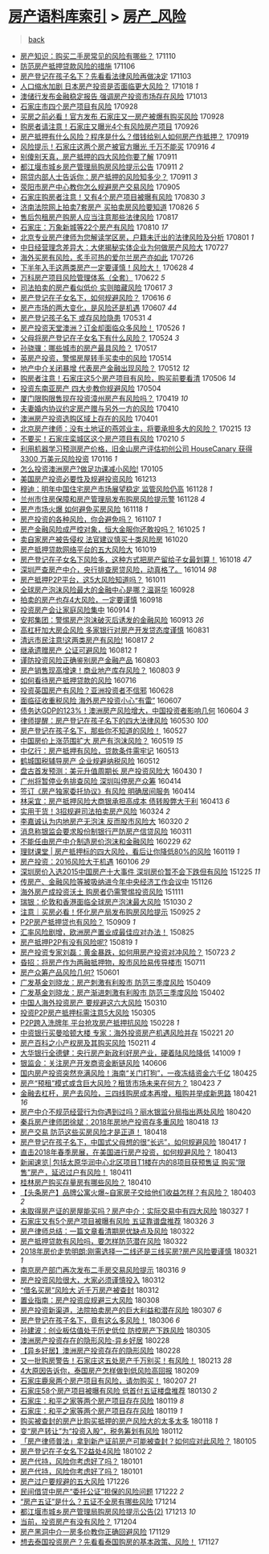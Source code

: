 [房产语料库索引](../../README.md)  > [房产_风险](房产_风险.md)
====
> [back](../README.md)

- [房产知识：购买二手房常见的风险有哪些？](http://jkwz.applinzi.com/ittc/7034269916813853713.html#%E6%88%BF%E4%BA%A7%E7%9F%A5%E8%AF%86%EF%BC%9A%E8%B4%AD%E4%B9%B0%E4%BA%8C%E6%89%8B%E6%88%BF%E5%B8%B8%E8%A7%81%E7%9A%84%E9%A3%8E%E9%99%A9%E6%9C%89%E5%93%AA%E4%BA%9B%EF%BC%9F) 171110  
- [防范房产抵押贷款风险的措施](http://jkwz.applinzi.com/ittc/7032907673933186064.html#%E9%98%B2%E8%8C%83%E6%88%BF%E4%BA%A7%E6%8A%B5%E6%8A%BC%E8%B4%B7%E6%AC%BE%E9%A3%8E%E9%99%A9%E7%9A%84%E6%8E%AA%E6%96%BD) 171106  
- [房产登记在孩子名下？先看看法律风险再做决定](http://jkwz.applinzi.com/ittc/7031767960857871376.html#%E6%88%BF%E4%BA%A7%E7%99%BB%E8%AE%B0%E5%9C%A8%E5%AD%A9%E5%AD%90%E5%90%8D%E4%B8%8B%EF%BC%9F%E5%85%88%E7%9C%8B%E7%9C%8B%E6%B3%95%E5%BE%8B%E9%A3%8E%E9%99%A9%E5%86%8D%E5%81%9A%E5%86%B3%E5%AE%9A) 171103  
- [人口缩水加剧 日本房产投资是否面临更大风险？](http://jkwz.applinzi.com/ittc/7025793857093108753.html#%E4%BA%BA%E5%8F%A3%E7%BC%A9%E6%B0%B4%E5%8A%A0%E5%89%A7+%E6%97%A5%E6%9C%AC%E6%88%BF%E4%BA%A7%E6%8A%95%E8%B5%84%E6%98%AF%E5%90%A6%E9%9D%A2%E4%B8%B4%E6%9B%B4%E5%A4%A7%E9%A3%8E%E9%99%A9%EF%BC%9F) 171018 *1* 
- [澳储行发布金融稳定报告 强调房产投资市场存在风险](http://jkwz.applinzi.com/ittc/7023957190094881808.html#%E6%BE%B3%E5%82%A8%E8%A1%8C%E5%8F%91%E5%B8%83%E9%87%91%E8%9E%8D%E7%A8%B3%E5%AE%9A%E6%8A%A5%E5%91%8A+%E5%BC%BA%E8%B0%83%E6%88%BF%E4%BA%A7%E6%8A%95%E8%B5%84%E5%B8%82%E5%9C%BA%E5%AD%98%E5%9C%A8%E9%A3%8E%E9%99%A9) 171013  
- [石家庄市四个房产项目有风险](http://jkwz.applinzi.com/ittc/7018479632167470096.html#%E7%9F%B3%E5%AE%B6%E5%BA%84%E5%B8%82%E5%9B%9B%E4%B8%AA%E6%88%BF%E4%BA%A7%E9%A1%B9%E7%9B%AE%E6%9C%89%E9%A3%8E%E9%99%A9) 170928  
- [买房之前必看！官方发布 石家庄又一房产被爆有购买风险](http://jkwz.applinzi.com/ittc/7018362919048446992.html#%E4%B9%B0%E6%88%BF%E4%B9%8B%E5%89%8D%E5%BF%85%E7%9C%8B%EF%BC%81%E5%AE%98%E6%96%B9%E5%8F%91%E5%B8%83+%E7%9F%B3%E5%AE%B6%E5%BA%84%E5%8F%88%E4%B8%80%E6%88%BF%E4%BA%A7%E8%A2%AB%E7%88%86%E6%9C%89%E8%B4%AD%E4%B9%B0%E9%A3%8E%E9%99%A9) 170928  
- [购房者请注意！石家庄又曝光4个有风险房产项目](http://jkwz.applinzi.com/ittc/7017566263184983057.html#%E8%B4%AD%E6%88%BF%E8%80%85%E8%AF%B7%E6%B3%A8%E6%84%8F%EF%BC%81%E7%9F%B3%E5%AE%B6%E5%BA%84%E5%8F%88%E6%9B%9D%E5%85%894%E4%B8%AA%E6%9C%89%E9%A3%8E%E9%99%A9%E6%88%BF%E4%BA%A7%E9%A1%B9%E7%9B%AE) 170926  
- [房产抵押有什么风险？程序是什么？借钱给别人如何房产作抵押？](http://jkwz.applinzi.com/ittc/7015148769467958288.html#%E6%88%BF%E4%BA%A7%E6%8A%B5%E6%8A%BC%E6%9C%89%E4%BB%80%E4%B9%88%E9%A3%8E%E9%99%A9%EF%BC%9F%E7%A8%8B%E5%BA%8F%E6%98%AF%E4%BB%80%E4%B9%88%EF%BC%9F%E5%80%9F%E9%92%B1%E7%BB%99%E5%88%AB%E4%BA%BA%E5%A6%82%E4%BD%95%E6%88%BF%E4%BA%A7%E4%BD%9C%E6%8A%B5%E6%8A%BC%EF%BC%9F) 170919  
- [风险提示！石家庄这两个房产被官方曝光 千万不能买](http://jkwz.applinzi.com/ittc/7013839777722532880.html#%E9%A3%8E%E9%99%A9%E6%8F%90%E7%A4%BA%EF%BC%81%E7%9F%B3%E5%AE%B6%E5%BA%84%E8%BF%99%E4%B8%A4%E4%B8%AA%E6%88%BF%E4%BA%A7%E8%A2%AB%E5%AE%98%E6%96%B9%E6%9B%9D%E5%85%89+%E5%8D%83%E4%B8%87%E4%B8%8D%E8%83%BD%E4%B9%B0) 170916 *4* 
- [别傻别天真，房产抵押的四大风险你要了解](http://jkwz.applinzi.com/ittc/7012093732571317265.html#%E5%88%AB%E5%82%BB%E5%88%AB%E5%A4%A9%E7%9C%9F%EF%BC%8C%E6%88%BF%E4%BA%A7%E6%8A%B5%E6%8A%BC%E7%9A%84%E5%9B%9B%E5%A4%A7%E9%A3%8E%E9%99%A9%E4%BD%A0%E8%A6%81%E4%BA%86%E8%A7%A3) 170911  
- [都江堰市城乡房产管理局购房风险提示公告](http://jkwz.applinzi.com/ittc/7012084632747770897.html#%E9%83%BD%E6%B1%9F%E5%A0%B0%E5%B8%82%E5%9F%8E%E4%B9%A1%E6%88%BF%E4%BA%A7%E7%AE%A1%E7%90%86%E5%B1%80%E8%B4%AD%E6%88%BF%E9%A3%8E%E9%99%A9%E6%8F%90%E7%A4%BA%E5%85%AC%E5%91%8A) 170911 *2* 
- [网贷内部人士告诉你：房产抵押的风险知多少？](http://jkwz.applinzi.com/ittc/7012080877717423120.html#%E7%BD%91%E8%B4%B7%E5%86%85%E9%83%A8%E4%BA%BA%E5%A3%AB%E5%91%8A%E8%AF%89%E4%BD%A0%EF%BC%9A%E6%88%BF%E4%BA%A7%E6%8A%B5%E6%8A%BC%E7%9A%84%E9%A3%8E%E9%99%A9%E7%9F%A5%E5%A4%9A%E5%B0%91%EF%BC%9F) 170911 *3* 
- [荥阳市房产中心教你怎么规避房产交易风险](http://jkwz.applinzi.com/ittc/7009767167770493969.html#%E8%8D%A5%E9%98%B3%E5%B8%82%E6%88%BF%E4%BA%A7%E4%B8%AD%E5%BF%83%E6%95%99%E4%BD%A0%E6%80%8E%E4%B9%88%E8%A7%84%E9%81%BF%E6%88%BF%E4%BA%A7%E4%BA%A4%E6%98%93%E9%A3%8E%E9%99%A9) 170905  
- [石家庄购房者注意！又有4个房产项目被曝有风险](http://jkwz.applinzi.com/ittc/7007499168124503056.html#%E7%9F%B3%E5%AE%B6%E5%BA%84%E8%B4%AD%E6%88%BF%E8%80%85%E6%B3%A8%E6%84%8F%EF%BC%81%E5%8F%88%E6%9C%894%E4%B8%AA%E6%88%BF%E4%BA%A7%E9%A1%B9%E7%9B%AE%E8%A2%AB%E6%9B%9D%E6%9C%89%E9%A3%8E%E9%99%A9) 170830 *3* 
- [济南法院网上拍卖7套房产 买拍卖房风险要知道](http://jkwz.applinzi.com/ittc/7006107419716092945.html#%E6%B5%8E%E5%8D%97%E6%B3%95%E9%99%A2%E7%BD%91%E4%B8%8A%E6%8B%8D%E5%8D%967%E5%A5%97%E6%88%BF%E4%BA%A7+%E4%B9%B0%E6%8B%8D%E5%8D%96%E6%88%BF%E9%A3%8E%E9%99%A9%E8%A6%81%E7%9F%A5%E9%81%93) 170826 *5* 
- [售后包租房产购房人应当注意那些法律风险](http://jkwz.applinzi.com/ittc/7002774909342974992.html#%E5%94%AE%E5%90%8E%E5%8C%85%E7%A7%9F%E6%88%BF%E4%BA%A7%E8%B4%AD%E6%88%BF%E4%BA%BA%E5%BA%94%E5%BD%93%E6%B3%A8%E6%84%8F%E9%82%A3%E4%BA%9B%E6%B3%95%E5%BE%8B%E9%A3%8E%E9%99%A9) 170817  
- [石家庄：万象新城等22个房产有风险](http://jkwz.applinzi.com/ittc/7000133666133771280.html#%E7%9F%B3%E5%AE%B6%E5%BA%84%EF%BC%9A%E4%B8%87%E8%B1%A1%E6%96%B0%E5%9F%8E%E7%AD%8922%E4%B8%AA%E6%88%BF%E4%BA%A7%E6%9C%89%E9%A3%8E%E9%99%A9) 170810 *17* 
- [北京专业房产律师为您解读学区房，户籍未迁出的法律风险及分析](http://jkwz.applinzi.com/ittc/6996890523846312976.html#%E5%8C%97%E4%BA%AC%E4%B8%93%E4%B8%9A%E6%88%BF%E4%BA%A7%E5%BE%8B%E5%B8%88%E4%B8%BA%E6%82%A8%E8%A7%A3%E8%AF%BB%E5%AD%A6%E5%8C%BA%E6%88%BF%EF%BC%8C%E6%88%B7%E7%B1%8D%E6%9C%AA%E8%BF%81%E5%87%BA%E7%9A%84%E6%B3%95%E5%BE%8B%E9%A3%8E%E9%99%A9%E5%8F%8A%E5%88%86%E6%9E%90) 170801 *1* 
- [中日经营理念差异大：大佬揭秘实体企业为何做房产风险大](http://jkwz.applinzi.com/ittc/6995037774082999313.html#%E4%B8%AD%E6%97%A5%E7%BB%8F%E8%90%A5%E7%90%86%E5%BF%B5%E5%B7%AE%E5%BC%82%E5%A4%A7%EF%BC%9A%E5%A4%A7%E4%BD%AC%E6%8F%AD%E7%A7%98%E5%AE%9E%E4%BD%93%E4%BC%81%E4%B8%9A%E4%B8%BA%E4%BD%95%E5%81%9A%E6%88%BF%E4%BA%A7%E9%A3%8E%E9%99%A9%E5%A4%A7) 170727  
- [海外买房有风险，炙手可热的爱尔兰房产亦如此](http://jkwz.applinzi.com/ittc/6994646747039925264.html#%E6%B5%B7%E5%A4%96%E4%B9%B0%E6%88%BF%E6%9C%89%E9%A3%8E%E9%99%A9%EF%BC%8C%E7%82%99%E6%89%8B%E5%8F%AF%E7%83%AD%E7%9A%84%E7%88%B1%E5%B0%94%E5%85%B0%E6%88%BF%E4%BA%A7%E4%BA%A6%E5%A6%82%E6%AD%A4) 170726  
- [下半年入手这两类房产一定要谨慎！风险大！](http://jkwz.applinzi.com/ittc/6984281864423343108.html#%E4%B8%8B%E5%8D%8A%E5%B9%B4%E5%85%A5%E6%89%8B%E8%BF%99%E4%B8%A4%E7%B1%BB%E6%88%BF%E4%BA%A7%E4%B8%80%E5%AE%9A%E8%A6%81%E8%B0%A8%E6%85%8E%EF%BC%81%E9%A3%8E%E9%99%A9%E5%A4%A7%EF%BC%81) 170628 *4* 
- [万科房产项目风险管理体系（全套）](http://jkwz.applinzi.com/ittc/6981887285497693188.html#%E4%B8%87%E7%A7%91%E6%88%BF%E4%BA%A7%E9%A1%B9%E7%9B%AE%E9%A3%8E%E9%99%A9%E7%AE%A1%E7%90%86%E4%BD%93%E7%B3%BB%EF%BC%88%E5%85%A8%E5%A5%97%EF%BC%89) 170622 *5* 
- [司法拍卖的房产看似低价 实则暗藏风险](http://jkwz.applinzi.com/ittc/6980052712602207236.html#%E5%8F%B8%E6%B3%95%E6%8B%8D%E5%8D%96%E7%9A%84%E6%88%BF%E4%BA%A7%E7%9C%8B%E4%BC%BC%E4%BD%8E%E4%BB%B7+%E5%AE%9E%E5%88%99%E6%9A%97%E8%97%8F%E9%A3%8E%E9%99%A9) 170617 *3* 
- [房产登记在子女名下，如何规避风险？](http://jkwz.applinzi.com/ittc/6979373331340854277.html#%E6%88%BF%E4%BA%A7%E7%99%BB%E8%AE%B0%E5%9C%A8%E5%AD%90%E5%A5%B3%E5%90%8D%E4%B8%8B%EF%BC%8C%E5%A6%82%E4%BD%95%E8%A7%84%E9%81%BF%E9%A3%8E%E9%99%A9%EF%BC%9F) 170616 *6* 
- [房产市场的两大变化，是风险还是机遇](http://jkwz.applinzi.com/ittc/6976379434645849093.html#%E6%88%BF%E4%BA%A7%E5%B8%82%E5%9C%BA%E7%9A%84%E4%B8%A4%E5%A4%A7%E5%8F%98%E5%8C%96%EF%BC%8C%E6%98%AF%E9%A3%8E%E9%99%A9%E8%BF%98%E6%98%AF%E6%9C%BA%E9%81%87) 170607 *44* 
- [房产登记孩子名下 或存风险隐患](http://jkwz.applinzi.com/ittc/6973762830061798404.html#%E6%88%BF%E4%BA%A7%E7%99%BB%E8%AE%B0%E5%AD%A9%E5%AD%90%E5%90%8D%E4%B8%8B+%E6%88%96%E5%AD%98%E9%A3%8E%E9%99%A9%E9%9A%90%E6%82%A3) 170531 *4* 
- [房产投资天堂澳洲？订金却面临众多风险！](http://jkwz.applinzi.com/ittc/6972019585573192708.html#%E6%88%BF%E4%BA%A7%E6%8A%95%E8%B5%84%E5%A4%A9%E5%A0%82%E6%BE%B3%E6%B4%B2%EF%BC%9F%E8%AE%A2%E9%87%91%E5%8D%B4%E9%9D%A2%E4%B8%B4%E4%BC%97%E5%A4%9A%E9%A3%8E%E9%99%A9%EF%BC%81) 170526 *1* 
- [父母将房产登记在子女名下有什么风险？](http://jkwz.applinzi.com/ittc/6971126133209695237.html#%E7%88%B6%E6%AF%8D%E5%B0%86%E6%88%BF%E4%BA%A7%E7%99%BB%E8%AE%B0%E5%9C%A8%E5%AD%90%E5%A5%B3%E5%90%8D%E4%B8%8B%E6%9C%89%E4%BB%80%E4%B9%88%E9%A3%8E%E9%99%A9%EF%BC%9F) 170524 *3* 
- [孙骁骥：哪些城市的房产最具风险？](http://jkwz.applinzi.com/ittc/6968543470510670852.html#%E5%AD%99%E9%AA%81%E9%AA%A5%EF%BC%9A%E5%93%AA%E4%BA%9B%E5%9F%8E%E5%B8%82%E7%9A%84%E6%88%BF%E4%BA%A7%E6%9C%80%E5%85%B7%E9%A3%8E%E9%99%A9%EF%BC%9F) 170517  
- [英房产投资，警惕房屋转手买卖中的风险](http://jkwz.applinzi.com/ittc/6967481902226211844.html#%E8%8B%B1%E6%88%BF%E4%BA%A7%E6%8A%95%E8%B5%84%EF%BC%8C%E8%AD%A6%E6%83%95%E6%88%BF%E5%B1%8B%E8%BD%AC%E6%89%8B%E4%B9%B0%E5%8D%96%E4%B8%AD%E7%9A%84%E9%A3%8E%E9%99%A9) 170514  
- [地产中介关闭暴增 代表房产金融出现风险？](http://jkwz.applinzi.com/ittc/6966560006081086469.html#%E5%9C%B0%E4%BA%A7%E4%B8%AD%E4%BB%8B%E5%85%B3%E9%97%AD%E6%9A%B4%E5%A2%9E+%E4%BB%A3%E8%A1%A8%E6%88%BF%E4%BA%A7%E9%87%91%E8%9E%8D%E5%87%BA%E7%8E%B0%E9%A3%8E%E9%99%A9%EF%BC%9F) 170512 *12* 
- [购房者注意！石家庄这5个房产项目有风险，购买前要看清](http://jkwz.applinzi.com/ittc/6964635664824927236.html#%E8%B4%AD%E6%88%BF%E8%80%85%E6%B3%A8%E6%84%8F%EF%BC%81%E7%9F%B3%E5%AE%B6%E5%BA%84%E8%BF%995%E4%B8%AA%E6%88%BF%E4%BA%A7%E9%A1%B9%E7%9B%AE%E6%9C%89%E9%A3%8E%E9%99%A9%EF%BC%8C%E8%B4%AD%E4%B9%B0%E5%89%8D%E8%A6%81%E7%9C%8B%E6%B8%85) 170506 *14* 
- [投资东南亚房产 四大步教你规避风险](http://jkwz.applinzi.com/ittc/6963805163121804293.html#%E6%8A%95%E8%B5%84%E4%B8%9C%E5%8D%97%E4%BA%9A%E6%88%BF%E4%BA%A7+%E5%9B%9B%E5%A4%A7%E6%AD%A5%E6%95%99%E4%BD%A0%E8%A7%84%E9%81%BF%E9%A3%8E%E9%99%A9) 170504  
- [厦门限购限售现在投资漳州房产有风险吗？](http://jkwz.applinzi.com/ittc/6958169554948719620.html#%E5%8E%A6%E9%97%A8%E9%99%90%E8%B4%AD%E9%99%90%E5%94%AE%E7%8E%B0%E5%9C%A8%E6%8A%95%E8%B5%84%E6%BC%B3%E5%B7%9E%E6%88%BF%E4%BA%A7%E6%9C%89%E9%A3%8E%E9%99%A9%E5%90%97%EF%BC%9F) 170419 *10* 
- [夫妻婚内协议约定房产赠与另外一方的风险](http://jkwz.applinzi.com/ittc/6954817757156738052.html#%E5%A4%AB%E5%A6%BB%E5%A9%9A%E5%86%85%E5%8D%8F%E8%AE%AE%E7%BA%A6%E5%AE%9A%E6%88%BF%E4%BA%A7%E8%B5%A0%E4%B8%8E%E5%8F%A6%E5%A4%96%E4%B8%80%E6%96%B9%E7%9A%84%E9%A3%8E%E9%99%A9) 170410  
- [澳洲房产投资选购区域上存在的风险](http://jkwz.applinzi.com/ittc/6951589206865478661.html#%E6%BE%B3%E6%B4%B2%E6%88%BF%E4%BA%A7%E6%8A%95%E8%B5%84%E9%80%89%E8%B4%AD%E5%8C%BA%E5%9F%9F%E4%B8%8A%E5%AD%98%E5%9C%A8%E7%9A%84%E9%A3%8E%E9%99%A9) 170401  
- [北京房产律师：没有土地证的燕郊业主，将要承担多大的风险？](http://jkwz.applinzi.com/ittc/6934800465819862021.html#%E5%8C%97%E4%BA%AC%E6%88%BF%E4%BA%A7%E5%BE%8B%E5%B8%88%EF%BC%9A%E6%B2%A1%E6%9C%89%E5%9C%9F%E5%9C%B0%E8%AF%81%E7%9A%84%E7%87%95%E9%83%8A%E4%B8%9A%E4%B8%BB%EF%BC%8C%E5%B0%86%E8%A6%81%E6%89%BF%E6%8B%85%E5%A4%9A%E5%A4%A7%E7%9A%84%E9%A3%8E%E9%99%A9%EF%BC%9F) 170215 *13* 
- [不要买！石家庄栾城区这个房产项目有风险](http://jkwz.applinzi.com/ittc/6933058355051627524.html#%E4%B8%8D%E8%A6%81%E4%B9%B0%EF%BC%81%E7%9F%B3%E5%AE%B6%E5%BA%84%E6%A0%BE%E5%9F%8E%E5%8C%BA%E8%BF%99%E4%B8%AA%E6%88%BF%E4%BA%A7%E9%A1%B9%E7%9B%AE%E6%9C%89%E9%A3%8E%E9%99%A9) 170210 *5* 
- [利用机器学习预测房产价格，旧金山房产评估初创公司 HouseCanary 获得 3300 万美元风险投资](http://jkwz.applinzi.com/ittc/6923640352400737285.html#%E5%88%A9%E7%94%A8%E6%9C%BA%E5%99%A8%E5%AD%A6%E4%B9%A0%E9%A2%84%E6%B5%8B%E6%88%BF%E4%BA%A7%E4%BB%B7%E6%A0%BC%EF%BC%8C%E6%97%A7%E9%87%91%E5%B1%B1%E6%88%BF%E4%BA%A7%E8%AF%84%E4%BC%B0%E5%88%9D%E5%88%9B%E5%85%AC%E5%8F%B8+HouseCanary+%E8%8E%B7%E5%BE%97+3300+%E4%B8%87%E7%BE%8E%E5%85%83%E9%A3%8E%E9%99%A9%E6%8A%95%E8%B5%84) 170116 *1* 
- [怎么投资澳洲房产?做足功课减小风险!](http://jkwz.applinzi.com/ittc/6919588605063595012.html#%E6%80%8E%E4%B9%88%E6%8A%95%E8%B5%84%E6%BE%B3%E6%B4%B2%E6%88%BF%E4%BA%A7%3F%E5%81%9A%E8%B6%B3%E5%8A%9F%E8%AF%BE%E5%87%8F%E5%B0%8F%E9%A3%8E%E9%99%A9%21) 170105  
- [美国房产投资必要性及规避投资风险](http://jkwz.applinzi.com/ittc/6911123844416144388.html#%E7%BE%8E%E5%9B%BD%E6%88%BF%E4%BA%A7%E6%8A%95%E8%B5%84%E5%BF%85%E8%A6%81%E6%80%A7%E5%8F%8A%E8%A7%84%E9%81%BF%E6%8A%95%E8%B5%84%E9%A3%8E%E9%99%A9) 161213  
- [穆迪：明年中国住宅房产市场展望稳定 监管风险仍高](http://jkwz.applinzi.com/ittc/6905553576696218629.html#%E7%A9%86%E8%BF%AA%EF%BC%9A%E6%98%8E%E5%B9%B4%E4%B8%AD%E5%9B%BD%E4%BD%8F%E5%AE%85%E6%88%BF%E4%BA%A7%E5%B8%82%E5%9C%BA%E5%B1%95%E6%9C%9B%E7%A8%B3%E5%AE%9A+%E7%9B%91%E7%AE%A1%E9%A3%8E%E9%99%A9%E4%BB%8D%E9%AB%98) 161128 *1* 
- [兰州市住房保障和房产管理局发布购房风险提示警](http://jkwz.applinzi.com/ittc/6905465273363989509.html#%E5%85%B0%E5%B7%9E%E5%B8%82%E4%BD%8F%E6%88%BF%E4%BF%9D%E9%9A%9C%E5%92%8C%E6%88%BF%E4%BA%A7%E7%AE%A1%E7%90%86%E5%B1%80%E5%8F%91%E5%B8%83%E8%B4%AD%E6%88%BF%E9%A3%8E%E9%99%A9%E6%8F%90%E7%A4%BA%E8%AD%A6) 161128 *4* 
- [房产市场火爆 如何避免买房风险](http://jkwz.applinzi.com/ittc/6901764347923006469.html#%E6%88%BF%E4%BA%A7%E5%B8%82%E5%9C%BA%E7%81%AB%E7%88%86+%E5%A6%82%E4%BD%95%E9%81%BF%E5%85%8D%E4%B9%B0%E6%88%BF%E9%A3%8E%E9%99%A9) 161118 *1* 
- [房产投资的各种风险，你会避免吗？](http://jkwz.applinzi.com/ittc/6897660567728161796.html#%E6%88%BF%E4%BA%A7%E6%8A%95%E8%B5%84%E7%9A%84%E5%90%84%E7%A7%8D%E9%A3%8E%E9%99%A9%EF%BC%8C%E4%BD%A0%E4%BC%9A%E9%81%BF%E5%85%8D%E5%90%97%EF%BC%9F) 161107 *1* 
- [房产金融风险成严控对象，恒大金服你还敢投吗？](http://jkwz.applinzi.com/ittc/6893037581586924548.html#%E6%88%BF%E4%BA%A7%E9%87%91%E8%9E%8D%E9%A3%8E%E9%99%A9%E6%88%90%E4%B8%A5%E6%8E%A7%E5%AF%B9%E8%B1%A1%EF%BC%8C%E6%81%92%E5%A4%A7%E9%87%91%E6%9C%8D%E4%BD%A0%E8%BF%98%E6%95%A2%E6%8A%95%E5%90%97%EF%BC%9F) 161025 *1* 
- [卖自家房产被告侵权 法官建议慎买十类风险房](http://jkwz.applinzi.com/ittc/6891189804754011140.html#%E5%8D%96%E8%87%AA%E5%AE%B6%E6%88%BF%E4%BA%A7%E8%A2%AB%E5%91%8A%E4%BE%B5%E6%9D%83+%E6%B3%95%E5%AE%98%E5%BB%BA%E8%AE%AE%E6%85%8E%E4%B9%B0%E5%8D%81%E7%B1%BB%E9%A3%8E%E9%99%A9%E6%88%BF) 161020  
- [房产抵押贷款网络平台的五大风险大](http://jkwz.applinzi.com/ittc/6890745391762375684.html#%E6%88%BF%E4%BA%A7%E6%8A%B5%E6%8A%BC%E8%B4%B7%E6%AC%BE%E7%BD%91%E7%BB%9C%E5%B9%B3%E5%8F%B0%E7%9A%84%E4%BA%94%E5%A4%A7%E9%A3%8E%E9%99%A9%E5%A4%A7) 161019  
- [房产登记在子女名下风险多，这种方式把房产留给子女最划算！](http://jkwz.applinzi.com/ittc/6890349841254712324.html#%E6%88%BF%E4%BA%A7%E7%99%BB%E8%AE%B0%E5%9C%A8%E5%AD%90%E5%A5%B3%E5%90%8D%E4%B8%8B%E9%A3%8E%E9%99%A9%E5%A4%9A%EF%BC%8C%E8%BF%99%E7%A7%8D%E6%96%B9%E5%BC%8F%E6%8A%8A%E6%88%BF%E4%BA%A7%E7%95%99%E7%BB%99%E5%AD%90%E5%A5%B3%E6%9C%80%E5%88%92%E7%AE%97%EF%BC%81) 161018 *47* 
- [深圳严查房产中介，央行排查房贷风险，动真格了。](http://jkwz.applinzi.com/ittc/6888643416451187717.html#%E6%B7%B1%E5%9C%B3%E4%B8%A5%E6%9F%A5%E6%88%BF%E4%BA%A7%E4%B8%AD%E4%BB%8B%EF%BC%8C%E5%A4%AE%E8%A1%8C%E6%8E%92%E6%9F%A5%E6%88%BF%E8%B4%B7%E9%A3%8E%E9%99%A9%EF%BC%8C%E5%8A%A8%E7%9C%9F%E6%A0%BC%E4%BA%86%E3%80%82) 161014 *98* 
- [房产抵押P2P平台，这5大风险知道吗？](http://jkwz.applinzi.com/ittc/6887356740948984836.html#%E6%88%BF%E4%BA%A7%E6%8A%B5%E6%8A%BCP2P%E5%B9%B3%E5%8F%B0%EF%BC%8C%E8%BF%995%E5%A4%A7%E9%A3%8E%E9%99%A9%E7%9F%A5%E9%81%93%E5%90%97%EF%BC%9F) 161011  
- [全球房产泡沫风险最大的金融中心是哪？温哥华](http://jkwz.applinzi.com/ittc/6882860372205241348.html#%E5%85%A8%E7%90%83%E6%88%BF%E4%BA%A7%E6%B3%A1%E6%B2%AB%E9%A3%8E%E9%99%A9%E6%9C%80%E5%A4%A7%E7%9A%84%E9%87%91%E8%9E%8D%E4%B8%AD%E5%BF%83%E6%98%AF%E5%93%AA%EF%BC%9F%E6%B8%A9%E5%93%A5%E5%8D%8E) 160928  
- [拍卖的房产也存4大风险，一定要谨慎](http://jkwz.applinzi.com/ittc/6879168244769883141.html#%E6%8B%8D%E5%8D%96%E7%9A%84%E6%88%BF%E4%BA%A7%E4%B9%9F%E5%AD%984%E5%A4%A7%E9%A3%8E%E9%99%A9%EF%BC%8C%E4%B8%80%E5%AE%9A%E8%A6%81%E8%B0%A8%E6%85%8E) 160918  
- [投资房产会让家庭风险集中](http://jkwz.applinzi.com/ittc/6877589664524928004.html#%E6%8A%95%E8%B5%84%E6%88%BF%E4%BA%A7%E4%BC%9A%E8%AE%A9%E5%AE%B6%E5%BA%AD%E9%A3%8E%E9%99%A9%E9%9B%86%E4%B8%AD) 160914 *1* 
- [安邦集团：警惕房产泡沫破灭后诱发的金融风险](http://jkwz.applinzi.com/ittc/6877388818579211268.html#%E5%AE%89%E9%82%A6%E9%9B%86%E5%9B%A2%EF%BC%9A%E8%AD%A6%E6%83%95%E6%88%BF%E4%BA%A7%E6%B3%A1%E6%B2%AB%E7%A0%B4%E7%81%AD%E5%90%8E%E8%AF%B1%E5%8F%91%E7%9A%84%E9%87%91%E8%9E%8D%E9%A3%8E%E9%99%A9) 160913 *26* 
- [高杠杆加大房企风险 多家银行对房产开发贷态度谨慎](http://jkwz.applinzi.com/ittc/6872418899550798852.html#%E9%AB%98%E6%9D%A0%E6%9D%86%E5%8A%A0%E5%A4%A7%E6%88%BF%E4%BC%81%E9%A3%8E%E9%99%A9+%E5%A4%9A%E5%AE%B6%E9%93%B6%E8%A1%8C%E5%AF%B9%E6%88%BF%E4%BA%A7%E5%BC%80%E5%8F%91%E8%B4%B7%E6%80%81%E5%BA%A6%E8%B0%A8%E6%85%8E) 160831  
- [清远市民注意!这两类房产有风险!](http://jkwz.applinzi.com/ittc/6867380621978108932.html#%E6%B8%85%E8%BF%9C%E5%B8%82%E6%B0%91%E6%B3%A8%E6%84%8F%21%E8%BF%99%E4%B8%A4%E7%B1%BB%E6%88%BF%E4%BA%A7%E6%9C%89%E9%A3%8E%E9%99%A9%21) 160817 *2* 
- [继承遗赠房产 公证可避风险](http://jkwz.applinzi.com/ittc/6865427179269260292.html#%E7%BB%A7%E6%89%BF%E9%81%97%E8%B5%A0%E6%88%BF%E4%BA%A7+%E5%85%AC%E8%AF%81%E5%8F%AF%E9%81%BF%E9%A3%8E%E9%99%A9) 160812 *1* 
- [谨防投资风险正确鉴别房产金融产品](http://jkwz.applinzi.com/ittc/6862242965610824709.html#%E8%B0%A8%E9%98%B2%E6%8A%95%E8%B5%84%E9%A3%8E%E9%99%A9%E6%AD%A3%E7%A1%AE%E9%89%B4%E5%88%AB%E6%88%BF%E4%BA%A7%E9%87%91%E8%9E%8D%E4%BA%A7%E5%93%81) 160803  
- [房产销售现高增速！商业地产库存风险？](http://jkwz.applinzi.com/ittc/6862191958587606021.html#%E6%88%BF%E4%BA%A7%E9%94%80%E5%94%AE%E7%8E%B0%E9%AB%98%E5%A2%9E%E9%80%9F%EF%BC%81%E5%95%86%E4%B8%9A%E5%9C%B0%E4%BA%A7%E5%BA%93%E5%AD%98%E9%A3%8E%E9%99%A9%EF%BC%9F) 160803 *9* 
- [如何看待房产抵押贷款的风险](http://jkwz.applinzi.com/ittc/6855395153250092037.html#%E5%A6%82%E4%BD%95%E7%9C%8B%E5%BE%85%E6%88%BF%E4%BA%A7%E6%8A%B5%E6%8A%BC%E8%B4%B7%E6%AC%BE%E7%9A%84%E9%A3%8E%E9%99%A9) 160716  
- [投资英国房产有风险？亚洲投资者不信邪](http://jkwz.applinzi.com/ittc/6848744707051750404.html#%E6%8A%95%E8%B5%84%E8%8B%B1%E5%9B%BD%E6%88%BF%E4%BA%A7%E6%9C%89%E9%A3%8E%E9%99%A9%EF%BC%9F%E4%BA%9A%E6%B4%B2%E6%8A%95%E8%B5%84%E8%80%85%E4%B8%8D%E4%BF%A1%E9%82%AA) 160628  
- [面临征收重税风险 海外房产投资小心“有雷”](http://jkwz.applinzi.com/ittc/6840927141679858692.html#%E9%9D%A2%E4%B8%B4%E5%BE%81%E6%94%B6%E9%87%8D%E7%A8%8E%E9%A3%8E%E9%99%A9+%E6%B5%B7%E5%A4%96%E6%88%BF%E4%BA%A7%E6%8A%95%E8%B5%84%E5%B0%8F%E5%BF%83%E2%80%9C%E6%9C%89%E9%9B%B7%E2%80%9D) 160607  
- [债务达GDP的123%！澳洲房产风险增大，中国投资者影响几何](http://jkwz.applinzi.com/ittc/6839889209258935301.html#%E5%80%BA%E5%8A%A1%E8%BE%BEGDP%E7%9A%84123%25%EF%BC%81%E6%BE%B3%E6%B4%B2%E6%88%BF%E4%BA%A7%E9%A3%8E%E9%99%A9%E5%A2%9E%E5%A4%A7%EF%BC%8C%E4%B8%AD%E5%9B%BD%E6%8A%95%E8%B5%84%E8%80%85%E5%BD%B1%E5%93%8D%E5%87%A0%E4%BD%95) 160604 *3* 
- [律师提醒：房产登记在孩子名下的四大法律风险](http://jkwz.applinzi.com/ittc/6837796178812732421.html#%E5%BE%8B%E5%B8%88%E6%8F%90%E9%86%92%EF%BC%9A%E6%88%BF%E4%BA%A7%E7%99%BB%E8%AE%B0%E5%9C%A8%E5%AD%A9%E5%AD%90%E5%90%8D%E4%B8%8B%E7%9A%84%E5%9B%9B%E5%A4%A7%E6%B3%95%E5%BE%8B%E9%A3%8E%E9%99%A9) 160530 *100* 
- [房产登记在孩子名下，那些你不知道的风险！](http://jkwz.applinzi.com/ittc/6836935000809014276.html#%E6%88%BF%E4%BA%A7%E7%99%BB%E8%AE%B0%E5%9C%A8%E5%AD%A9%E5%AD%90%E5%90%8D%E4%B8%8B%EF%BC%8C%E9%82%A3%E4%BA%9B%E4%BD%A0%E4%B8%8D%E7%9F%A5%E9%81%93%E7%9A%84%E9%A3%8E%E9%99%A9%EF%BC%81) 160527  
- [中国房价上涨范围扩大 房产有泡沫风险？](http://jkwz.applinzi.com/ittc/6833923563316577285.html#%E4%B8%AD%E5%9B%BD%E6%88%BF%E4%BB%B7%E4%B8%8A%E6%B6%A8%E8%8C%83%E5%9B%B4%E6%89%A9%E5%A4%A7+%E6%88%BF%E4%BA%A7%E6%9C%89%E6%B3%A1%E6%B2%AB%E9%A3%8E%E9%99%A9%EF%BC%9F) 160519 *15* 
- [中亿行：房产抵押有风险，贷款条件需牢记](http://jkwz.applinzi.com/ittc/6831761950467687428.html#%E4%B8%AD%E4%BA%BF%E8%A1%8C%EF%BC%9A%E6%88%BF%E4%BA%A7%E6%8A%B5%E6%8A%BC%E6%9C%89%E9%A3%8E%E9%99%A9%EF%BC%8C%E8%B4%B7%E6%AC%BE%E6%9D%A1%E4%BB%B6%E9%9C%80%E7%89%A2%E8%AE%B0) 160513  
- [鹤城国税辅导房产 企业规避纳税风险](http://jkwz.applinzi.com/ittc/6831155604751909893.html#%E9%B9%A4%E5%9F%8E%E5%9B%BD%E7%A8%8E%E8%BE%85%E5%AF%BC%E6%88%BF%E4%BA%A7+%E4%BC%81%E4%B8%9A%E8%A7%84%E9%81%BF%E7%BA%B3%E7%A8%8E%E9%A3%8E%E9%99%A9) 160512  
- [盘古首发预测：美元升值周期长 房产投资风险大](http://jkwz.applinzi.com/ittc/6826862785107330052.html#%E7%9B%98%E5%8F%A4%E9%A6%96%E5%8F%91%E9%A2%84%E6%B5%8B%EF%BC%9A%E7%BE%8E%E5%85%83%E5%8D%87%E5%80%BC%E5%91%A8%E6%9C%9F%E9%95%BF+%E6%88%BF%E4%BA%A7%E6%8A%95%E8%B5%84%E9%A3%8E%E9%99%A9%E5%A4%A7) 160430 *1* 
- [广州将暂停业务排查风险 深圳叫停房产众筹](http://jkwz.applinzi.com/ittc/6820983789165478917.html#%E5%B9%BF%E5%B7%9E%E5%B0%86%E6%9A%82%E5%81%9C%E4%B8%9A%E5%8A%A1%E6%8E%92%E6%9F%A5%E9%A3%8E%E9%99%A9+%E6%B7%B1%E5%9C%B3%E5%8F%AB%E5%81%9C%E6%88%BF%E4%BA%A7%E4%BC%97%E7%AD%B9) 160414  
- [签订《房产独家委托协议》有风险 明确居间服务](http://jkwz.applinzi.com/ittc/6820858982784566277.html#%E7%AD%BE%E8%AE%A2%E3%80%8A%E6%88%BF%E4%BA%A7%E7%8B%AC%E5%AE%B6%E5%A7%94%E6%89%98%E5%8D%8F%E8%AE%AE%E3%80%8B%E6%9C%89%E9%A3%8E%E9%99%A9+%E6%98%8E%E7%A1%AE%E5%B1%85%E9%97%B4%E6%9C%8D%E5%8A%A1) 160414  
- [林采宜：房产抵押风险大商银承担高成本 债转股弊大于利](http://jkwz.applinzi.com/ittc/6820512782625539076.html#%E6%9E%97%E9%87%87%E5%AE%9C%EF%BC%9A%E6%88%BF%E4%BA%A7%E6%8A%B5%E6%8A%BC%E9%A3%8E%E9%99%A9%E5%A4%A7%E5%95%86%E9%93%B6%E6%89%BF%E6%8B%85%E9%AB%98%E6%88%90%E6%9C%AC+%E5%80%BA%E8%BD%AC%E8%82%A1%E5%BC%8A%E5%A4%A7%E4%BA%8E%E5%88%A9) 160413 *6* 
- [实用干货！3招规避司法拍卖房产风险](http://jkwz.applinzi.com/ittc/6813099845157913605.html#%E5%AE%9E%E7%94%A8%E5%B9%B2%E8%B4%A7%EF%BC%813%E6%8B%9B%E8%A7%84%E9%81%BF%E5%8F%B8%E6%B3%95%E6%8B%8D%E5%8D%96%E6%88%BF%E4%BA%A7%E9%A3%8E%E9%99%A9) 160324 *2* 
- [李嘉诚认为内地房产无泡沫 反而股市风险大](http://jkwz.applinzi.com/ittc/6811588203471438853.html#%E6%9D%8E%E5%98%89%E8%AF%9A%E8%AE%A4%E4%B8%BA%E5%86%85%E5%9C%B0%E6%88%BF%E4%BA%A7%E6%97%A0%E6%B3%A1%E6%B2%AB+%E5%8F%8D%E8%80%8C%E8%82%A1%E5%B8%82%E9%A3%8E%E9%99%A9%E5%A4%A7) 160320 *2* 
- [消息称银监会要求股份制银行严防房产信贷风险](http://jkwz.applinzi.com/ittc/6808379828633863173.html#%E6%B6%88%E6%81%AF%E7%A7%B0%E9%93%B6%E7%9B%91%E4%BC%9A%E8%A6%81%E6%B1%82%E8%82%A1%E4%BB%BD%E5%88%B6%E9%93%B6%E8%A1%8C%E4%B8%A5%E9%98%B2%E6%88%BF%E4%BA%A7%E4%BF%A1%E8%B4%B7%E9%A3%8E%E9%99%A9) 160311  
- [不能任由房产中介制造房价泡沫和金融风险](http://jkwz.applinzi.com/ittc/6804126577822532612.html#%E4%B8%8D%E8%83%BD%E4%BB%BB%E7%94%B1%E6%88%BF%E4%BA%A7%E4%B8%AD%E4%BB%8B%E5%88%B6%E9%80%A0%E6%88%BF%E4%BB%B7%E6%B3%A1%E6%B2%AB%E5%92%8C%E9%87%91%E8%9E%8D%E9%A3%8E%E9%99%A9) 160229 *62* 
- [理财课堂 | 房产抵押标的四大风险，看后让你降低80%的风险](http://jkwz.applinzi.com/ittc/6789100148252738565.html#%E7%90%86%E8%B4%A2%E8%AF%BE%E5%A0%82+%7C+%E6%88%BF%E4%BA%A7%E6%8A%B5%E6%8A%BC%E6%A0%87%E7%9A%84%E5%9B%9B%E5%A4%A7%E9%A3%8E%E9%99%A9%EF%BC%8C%E7%9C%8B%E5%90%8E%E8%AE%A9%E4%BD%A0%E9%99%8D%E4%BD%8E80%25%E7%9A%84%E9%A3%8E%E9%99%A9) 160119 *1* 
- [房产投资：2016风险大于机遇](http://jkwz.applinzi.com/ittc/6784122698435396612.html#%E6%88%BF%E4%BA%A7%E6%8A%95%E8%B5%84%EF%BC%9A2016%E9%A3%8E%E9%99%A9%E5%A4%A7%E4%BA%8E%E6%9C%BA%E9%81%87) 160106 *29* 
- [深圳房价入选2015中国房产十大事件 深圳房价暂不会下跌但有风险](http://jkwz.applinzi.com/ittc/6779782382404240388.html#%E6%B7%B1%E5%9C%B3%E6%88%BF%E4%BB%B7%E5%85%A5%E9%80%892015%E4%B8%AD%E5%9B%BD%E6%88%BF%E4%BA%A7%E5%8D%81%E5%A4%A7%E4%BA%8B%E4%BB%B6+%E6%B7%B1%E5%9C%B3%E6%88%BF%E4%BB%B7%E6%9A%82%E4%B8%8D%E4%BC%9A%E4%B8%8B%E8%B7%8C%E4%BD%86%E6%9C%89%E9%A3%8E%E9%99%A9) 151225 *11* 
- [传房产、金融风险等被吸纳进今年中央经济工作会议中](http://jkwz.applinzi.com/ittc/6768940615853409284.html#%E4%BC%A0%E6%88%BF%E4%BA%A7%E3%80%81%E9%87%91%E8%9E%8D%E9%A3%8E%E9%99%A9%E7%AD%89%E8%A2%AB%E5%90%B8%E7%BA%B3%E8%BF%9B%E4%BB%8A%E5%B9%B4%E4%B8%AD%E5%A4%AE%E7%BB%8F%E6%B5%8E%E5%B7%A5%E4%BD%9C%E4%BC%9A%E8%AE%AE%E4%B8%AD) 151126  
- [海外房产成投资沃土 购房者仍需警惕投资风险](http://jkwz.applinzi.com/ittc/6763446152322352132.html#%E6%B5%B7%E5%A4%96%E6%88%BF%E4%BA%A7%E6%88%90%E6%8A%95%E8%B5%84%E6%B2%83%E5%9C%9F+%E8%B4%AD%E6%88%BF%E8%80%85%E4%BB%8D%E9%9C%80%E8%AD%A6%E6%83%95%E6%8A%95%E8%B5%84%E9%A3%8E%E9%99%A9) 151111  
- [瑞银：伦敦和香港面临全球房产泡沫最大风险](http://jkwz.applinzi.com/ittc/6758793470694228996.html#%E7%91%9E%E9%93%B6%EF%BC%9A%E4%BC%A6%E6%95%A6%E5%92%8C%E9%A6%99%E6%B8%AF%E9%9D%A2%E4%B8%B4%E5%85%A8%E7%90%83%E6%88%BF%E4%BA%A7%E6%B3%A1%E6%B2%AB%E6%9C%80%E5%A4%A7%E9%A3%8E%E9%99%A9) 151030 *2* 
- [注意｜买房必看！怀化房产局发布购房风险提示](http://jkwz.applinzi.com/ittc/6745971490077000709.html#%E6%B3%A8%E6%84%8F%EF%BD%9C%E4%B9%B0%E6%88%BF%E5%BF%85%E7%9C%8B%EF%BC%81%E6%80%80%E5%8C%96%E6%88%BF%E4%BA%A7%E5%B1%80%E5%8F%91%E5%B8%83%E8%B4%AD%E6%88%BF%E9%A3%8E%E9%99%A9%E6%8F%90%E7%A4%BA) 150925 *2* 
- [P2P房产抵押贷也有风险？](http://jkwz.applinzi.com/ittc/6739989876239172613.html#P2P%E6%88%BF%E4%BA%A7%E6%8A%B5%E6%8A%BC%E8%B4%B7%E4%B9%9F%E6%9C%89%E9%A3%8E%E9%99%A9%EF%BC%9F) 150909 *1* 
- [汇率风险剧增，欧洲房产置业成最佳应对办法！](http://jkwz.applinzi.com/ittc/6734496767686820868.html#%E6%B1%87%E7%8E%87%E9%A3%8E%E9%99%A9%E5%89%A7%E5%A2%9E%EF%BC%8C%E6%AC%A7%E6%B4%B2%E6%88%BF%E4%BA%A7%E7%BD%AE%E4%B8%9A%E6%88%90%E6%9C%80%E4%BD%B3%E5%BA%94%E5%AF%B9%E5%8A%9E%E6%B3%95%EF%BC%81) 150825  
- [房产抵押P2P有没有风险呢?](http://jkwz.applinzi.com/ittc/547650615738299836.html#%E6%88%BF%E4%BA%A7%E6%8A%B5%E6%8A%BCP2P%E6%9C%89%E6%B2%A1%E6%9C%89%E9%A3%8E%E9%99%A9%E5%91%A2%3F) 150819 *1* 
- [房产投资专家刘磊：黄金暴跌，如何用房产投资对冲风险？](http://jkwz.applinzi.com/ittc/547650615218348673.html#%E6%88%BF%E4%BA%A7%E6%8A%95%E8%B5%84%E4%B8%93%E5%AE%B6%E5%88%98%E7%A3%8A%EF%BC%9A%E9%BB%84%E9%87%91%E6%9A%B4%E8%B7%8C%EF%BC%8C%E5%A6%82%E4%BD%95%E7%94%A8%E6%88%BF%E4%BA%A7%E6%8A%95%E8%B5%84%E5%AF%B9%E5%86%B2%E9%A3%8E%E9%99%A9%EF%BC%9F) 150723 *2* 
- [昏招：将房产作为两融抵押物，股市风险易传导楼市](http://jkwz.applinzi.com/ittc/547650614996758560.html#%E6%98%8F%E6%8B%9B%EF%BC%9A%E5%B0%86%E6%88%BF%E4%BA%A7%E4%BD%9C%E4%B8%BA%E4%B8%A4%E8%9E%8D%E6%8A%B5%E6%8A%BC%E7%89%A9%EF%BC%8C%E8%82%A1%E5%B8%82%E9%A3%8E%E9%99%A9%E6%98%93%E4%BC%A0%E5%AF%BC%E6%A5%BC%E5%B8%82) 150711  
- [房产众筹产品风险几何?](http://jkwz.applinzi.com/ittc/547650611417976585.html#%E6%88%BF%E4%BA%A7%E4%BC%97%E7%AD%B9%E4%BA%A7%E5%93%81%E9%A3%8E%E9%99%A9%E5%87%A0%E4%BD%95%3F) 150601  
- [广发基金刘晓龙：房产刺激有利股市 防范三季度风险](http://jkwz.applinzi.com/ittc/547650611402801285.html#%E5%B9%BF%E5%8F%91%E5%9F%BA%E9%87%91%E5%88%98%E6%99%93%E9%BE%99%EF%BC%9A%E6%88%BF%E4%BA%A7%E5%88%BA%E6%BF%80%E6%9C%89%E5%88%A9%E8%82%A1%E5%B8%82+%E9%98%B2%E8%8C%83%E4%B8%89%E5%AD%A3%E5%BA%A6%E9%A3%8E%E9%99%A9) 150409  
- [广发基金刘晓龙：房产渐进刺激有利股市 防范三季度风险](http://jkwz.applinzi.com/ittc/547650611402346955.html#%E5%B9%BF%E5%8F%91%E5%9F%BA%E9%87%91%E5%88%98%E6%99%93%E9%BE%99%EF%BC%9A%E6%88%BF%E4%BA%A7%E6%B8%90%E8%BF%9B%E5%88%BA%E6%BF%80%E6%9C%89%E5%88%A9%E8%82%A1%E5%B8%82+%E9%98%B2%E8%8C%83%E4%B8%89%E5%AD%A3%E5%BA%A6%E9%A3%8E%E9%99%A9) 150402  
- [中国人海外投资房产 要规避这六大风险](http://jkwz.applinzi.com/ittc/547650611392476710.html#%E4%B8%AD%E5%9B%BD%E4%BA%BA%E6%B5%B7%E5%A4%96%E6%8A%95%E8%B5%84%E6%88%BF%E4%BA%A7+%E8%A6%81%E8%A7%84%E9%81%BF%E8%BF%99%E5%85%AD%E5%A4%A7%E9%A3%8E%E9%99%A9) 150310  
- [投资P2P房产抵押标需注意5大风险](http://jkwz.applinzi.com/ittc/547650611396542371.html#%E6%8A%95%E8%B5%84P2P%E6%88%BF%E4%BA%A7%E6%8A%B5%E6%8A%BC%E6%A0%87%E9%9C%80%E6%B3%A8%E6%84%8F5%E5%A4%A7%E9%A3%8E%E9%99%A9) 150305  
- [P2P跨入洗牌年 平台抢攻房产抵押抗风险](http://jkwz.applinzi.com/ittc/547650611392110041.html#P2P%E8%B7%A8%E5%85%A5%E6%B4%97%E7%89%8C%E5%B9%B4+%E5%B9%B3%E5%8F%B0%E6%8A%A2%E6%94%BB%E6%88%BF%E4%BA%A7%E6%8A%B5%E6%8A%BC%E6%8A%97%E9%A3%8E%E9%99%A9) 150228 *1* 
- [中资银行买曼哈顿大楼 专家：海外投资房产机遇风险并存](http://jkwz.applinzi.com/ittc/547650611388780697.html#%E4%B8%AD%E8%B5%84%E9%93%B6%E8%A1%8C%E4%B9%B0%E6%9B%BC%E5%93%88%E9%A1%BF%E5%A4%A7%E6%A5%BC+%E4%B8%93%E5%AE%B6%EF%BC%9A%E6%B5%B7%E5%A4%96%E6%8A%95%E8%B5%84%E6%88%BF%E4%BA%A7%E6%9C%BA%E9%81%87%E9%A3%8E%E9%99%A9%E5%B9%B6%E5%AD%98) 150221 *20* 
- [房产百科之小产权房及其购买风险](http://jkwz.applinzi.com/ittc/547650611393078354.html#%E6%88%BF%E4%BA%A7%E7%99%BE%E7%A7%91%E4%B9%8B%E5%B0%8F%E4%BA%A7%E6%9D%83%E6%88%BF%E5%8F%8A%E5%85%B6%E8%B4%AD%E4%B9%B0%E9%A3%8E%E9%99%A9) 150211 *4* 
- [大华银行全德健：央行房产新政利好房产业，硬着陆风险降低](http://jkwz.applinzi.com/ittc/547650611376962637.html#%E5%A4%A7%E5%8D%8E%E9%93%B6%E8%A1%8C%E5%85%A8%E5%BE%B7%E5%81%A5%EF%BC%9A%E5%A4%AE%E8%A1%8C%E6%88%BF%E4%BA%A7%E6%96%B0%E6%94%BF%E5%88%A9%E5%A5%BD%E6%88%BF%E4%BA%A7%E4%B8%9A%EF%BC%8C%E7%A1%AC%E7%9D%80%E9%99%86%E9%A3%8E%E9%99%A9%E9%99%8D%E4%BD%8E) 141009 *1* 
- [银监会：关注房产开发商资金断链风险](http://jkwz.applinzi.com/ittc/547650611367160314.html#%E9%93%B6%E7%9B%91%E4%BC%9A%EF%BC%9A%E5%85%B3%E6%B3%A8%E6%88%BF%E4%BA%A7%E5%BC%80%E5%8F%91%E5%95%86%E8%B5%84%E9%87%91%E6%96%AD%E9%93%BE%E9%A3%8E%E9%99%A9) 140606  
- [国内房产投资突然充满风险！海南“关门打狗”，一夜冻结资金六千亿](http://jkwz.applinzi.com/ittc/7095805644223546374.html#%E5%9B%BD%E5%86%85%E6%88%BF%E4%BA%A7%E6%8A%95%E8%B5%84%E7%AA%81%E7%84%B6%E5%85%85%E6%BB%A1%E9%A3%8E%E9%99%A9%EF%BC%81%E6%B5%B7%E5%8D%97%E2%80%9C%E5%85%B3%E9%97%A8%E6%89%93%E7%8B%97%E2%80%9D%EF%BC%8C%E4%B8%80%E5%A4%9C%E5%86%BB%E7%BB%93%E8%B5%84%E9%87%91%E5%85%AD%E5%8D%83%E4%BA%BF) 180425  
- [房产“预租”模式或含巨大风险？租赁市场未来在何方？](http://jkwz.applinzi.com/ittc/7095506350459323402.html#%E6%88%BF%E4%BA%A7%E2%80%9C%E9%A2%84%E7%A7%9F%E2%80%9D%E6%A8%A1%E5%BC%8F%E6%88%96%E5%90%AB%E5%B7%A8%E5%A4%A7%E9%A3%8E%E9%99%A9%EF%BC%9F%E7%A7%9F%E8%B5%81%E5%B8%82%E5%9C%BA%E6%9C%AA%E6%9D%A5%E5%9C%A8%E4%BD%95%E6%96%B9%EF%BC%9F) 180423 *7* 
- [金融去杠杆，房产去风险，三四线购房成本再增，租购并举成新思路](http://jkwz.applinzi.com/ittc/7094333721073419275.html#%E9%87%91%E8%9E%8D%E5%8E%BB%E6%9D%A0%E6%9D%86%EF%BC%8C%E6%88%BF%E4%BA%A7%E5%8E%BB%E9%A3%8E%E9%99%A9%EF%BC%8C%E4%B8%89%E5%9B%9B%E7%BA%BF%E8%B4%AD%E6%88%BF%E6%88%90%E6%9C%AC%E5%86%8D%E5%A2%9E%EF%BC%8C%E7%A7%9F%E8%B4%AD%E5%B9%B6%E4%B8%BE%E6%88%90%E6%96%B0%E6%80%9D%E8%B7%AF) 180421 *16* 
- [房产中介不规范经营行为你遇到过吗？丽水银监分局指出两处风险](http://jkwz.applinzi.com/ittc/7094168189992961040.html#%E6%88%BF%E4%BA%A7%E4%B8%AD%E4%BB%8B%E4%B8%8D%E8%A7%84%E8%8C%83%E7%BB%8F%E8%90%A5%E8%A1%8C%E4%B8%BA%E4%BD%A0%E9%81%87%E5%88%B0%E8%BF%87%E5%90%97%EF%BC%9F%E4%B8%BD%E6%B0%B4%E9%93%B6%E7%9B%91%E5%88%86%E5%B1%80%E6%8C%87%E5%87%BA%E4%B8%A4%E5%A4%84%E9%A3%8E%E9%99%A9) 180420  
- [秦兵房产律师团徐斌：2018年房地产投资存多重风险](http://jkwz.applinzi.com/ittc/7093383697950835722.html#%E7%A7%A6%E5%85%B5%E6%88%BF%E4%BA%A7%E5%BE%8B%E5%B8%88%E5%9B%A2%E5%BE%90%E6%96%8C%EF%BC%9A2018%E5%B9%B4%E6%88%BF%E5%9C%B0%E4%BA%A7%E6%8A%95%E8%B5%84%E5%AD%98%E5%A4%9A%E9%87%8D%E9%A3%8E%E9%99%A9) 180418 *13* 
- [房产交易 防范这些买房风险才是正道！](http://jkwz.applinzi.com/ittc/7093314779416626186.html#%E6%88%BF%E4%BA%A7%E4%BA%A4%E6%98%93+%E9%98%B2%E8%8C%83%E8%BF%99%E4%BA%9B%E4%B9%B0%E6%88%BF%E9%A3%8E%E9%99%A9%E6%89%8D%E6%98%AF%E6%AD%A3%E9%81%93%EF%BC%81) 180418  
- [房产登记在孩子名下，中国式父母想的很“长远”，如何规避风险](http://jkwz.applinzi.com/ittc/7092980440262771722.html#%E6%88%BF%E4%BA%A7%E7%99%BB%E8%AE%B0%E5%9C%A8%E5%AD%A9%E5%AD%90%E5%90%8D%E4%B8%8B%EF%BC%8C%E4%B8%AD%E5%9B%BD%E5%BC%8F%E7%88%B6%E6%AF%8D%E6%83%B3%E7%9A%84%E5%BE%88%E2%80%9C%E9%95%BF%E8%BF%9C%E2%80%9D%EF%BC%8C%E5%A6%82%E4%BD%95%E8%A7%84%E9%81%BF%E9%A3%8E%E9%99%A9) 180417 *1* 
- [直击2018年春季房展，在美国进行房产投资，如何规避风险？](http://jkwz.applinzi.com/ittc/7091459196442903559.html#%E7%9B%B4%E5%87%BB2018%E5%B9%B4%E6%98%A5%E5%AD%A3%E6%88%BF%E5%B1%95%EF%BC%8C%E5%9C%A8%E7%BE%8E%E5%9B%BD%E8%BF%9B%E8%A1%8C%E6%88%BF%E4%BA%A7%E6%8A%95%E8%B5%84%EF%BC%8C%E5%A6%82%E4%BD%95%E8%A7%84%E9%81%BF%E9%A3%8E%E9%99%A9%EF%BC%9F) 180413  
- [新闻速览│包括太原华润中心北区项目T1楼在内的8项目获预售证 购买“限售”房产，延迟过户有风险！](http://jkwz.applinzi.com/ittc/7090721015149888523.html#%E6%96%B0%E9%97%BB%E9%80%9F%E8%A7%88%E2%94%82%E5%8C%85%E6%8B%AC%E5%A4%AA%E5%8E%9F%E5%8D%8E%E6%B6%A6%E4%B8%AD%E5%BF%83%E5%8C%97%E5%8C%BA%E9%A1%B9%E7%9B%AET1%E6%A5%BC%E5%9C%A8%E5%86%85%E7%9A%848%E9%A1%B9%E7%9B%AE%E8%8E%B7%E9%A2%84%E5%94%AE%E8%AF%81+%E8%B4%AD%E4%B9%B0%E2%80%9C%E9%99%90%E5%94%AE%E2%80%9D%E6%88%BF%E4%BA%A7%EF%BC%8C%E5%BB%B6%E8%BF%9F%E8%BF%87%E6%88%B7%E6%9C%89%E9%A3%8E%E9%99%A9%EF%BC%81) 180411  
- [桂林房产购买存量房有哪些风险？](http://jkwz.applinzi.com/ittc/7090393703099401223.html#%E6%A1%82%E6%9E%97%E6%88%BF%E4%BA%A7%E8%B4%AD%E4%B9%B0%E5%AD%98%E9%87%8F%E6%88%BF%E6%9C%89%E5%93%AA%E4%BA%9B%E9%A3%8E%E9%99%A9%EF%BC%9F) 180410  
- [【头条房产】品牌公寓火爆~自家房子交给他们收益怎样？有风险？](http://jkwz.applinzi.com/ittc/7087825527387980816.html#%E3%80%90%E5%A4%B4%E6%9D%A1%E6%88%BF%E4%BA%A7%E3%80%91%E5%93%81%E7%89%8C%E5%85%AC%E5%AF%93%E7%81%AB%E7%88%86%7E%E8%87%AA%E5%AE%B6%E6%88%BF%E5%AD%90%E4%BA%A4%E7%BB%99%E4%BB%96%E4%BB%AC%E6%94%B6%E7%9B%8A%E6%80%8E%E6%A0%B7%EF%BC%9F%E6%9C%89%E9%A3%8E%E9%99%A9%EF%BC%9F) 180403 *2* 
- [未取得房产证的房屋能买吗？房产中介：实际交易中有四大风险](http://jkwz.applinzi.com/ittc/7085082977593984016.html#%E6%9C%AA%E5%8F%96%E5%BE%97%E6%88%BF%E4%BA%A7%E8%AF%81%E7%9A%84%E6%88%BF%E5%B1%8B%E8%83%BD%E4%B9%B0%E5%90%97%EF%BC%9F%E6%88%BF%E4%BA%A7%E4%B8%AD%E4%BB%8B%EF%BC%9A%E5%AE%9E%E9%99%85%E4%BA%A4%E6%98%93%E4%B8%AD%E6%9C%89%E5%9B%9B%E5%A4%A7%E9%A3%8E%E9%99%A9) 180327 *1* 
- [石家庄又有5个房产项目被曝有风险 五证靠谱盘推荐](http://jkwz.applinzi.com/ittc/7084795529932571658.html#%E7%9F%B3%E5%AE%B6%E5%BA%84%E5%8F%88%E6%9C%895%E4%B8%AA%E6%88%BF%E4%BA%A7%E9%A1%B9%E7%9B%AE%E8%A2%AB%E6%9B%9D%E6%9C%89%E9%A3%8E%E9%99%A9+%E4%BA%94%E8%AF%81%E9%9D%A0%E8%B0%B1%E7%9B%98%E6%8E%A8%E8%8D%90) 180326 *3* 
- [房产律师总结：一篇文章看清期房优缺点及风险](http://jkwz.applinzi.com/ittc/7083360407249224721.html#%E6%88%BF%E4%BA%A7%E5%BE%8B%E5%B8%88%E6%80%BB%E7%BB%93%EF%BC%9A%E4%B8%80%E7%AF%87%E6%96%87%E7%AB%A0%E7%9C%8B%E6%B8%85%E6%9C%9F%E6%88%BF%E4%BC%98%E7%BC%BA%E7%82%B9%E5%8F%8A%E9%A3%8E%E9%99%A9) 180322  
- [房产抵押贷款有风险吗，要怎样防范潜在风险](http://jkwz.applinzi.com/ittc/7083239734384264203.html#%E6%88%BF%E4%BA%A7%E6%8A%B5%E6%8A%BC%E8%B4%B7%E6%AC%BE%E6%9C%89%E9%A3%8E%E9%99%A9%E5%90%97%EF%BC%8C%E8%A6%81%E6%80%8E%E6%A0%B7%E9%98%B2%E8%8C%83%E6%BD%9C%E5%9C%A8%E9%A3%8E%E9%99%A9) 180322  
- [2018年房价走势明朗:刚需选择一二线还是三线买房?房产风险要谨慎](http://jkwz.applinzi.com/ittc/7082961929754903559.html#2018%E5%B9%B4%E6%88%BF%E4%BB%B7%E8%B5%B0%E5%8A%BF%E6%98%8E%E6%9C%97%3A%E5%88%9A%E9%9C%80%E9%80%89%E6%8B%A9%E4%B8%80%E4%BA%8C%E7%BA%BF%E8%BF%98%E6%98%AF%E4%B8%89%E7%BA%BF%E4%B9%B0%E6%88%BF%3F%E6%88%BF%E4%BA%A7%E9%A3%8E%E9%99%A9%E8%A6%81%E8%B0%A8%E6%85%8E) 180321 *1* 
- [南京房产部门再次发布二手房交易风险提示](http://jkwz.applinzi.com/ittc/7081063610887701515.html#%E5%8D%97%E4%BA%AC%E6%88%BF%E4%BA%A7%E9%83%A8%E9%97%A8%E5%86%8D%E6%AC%A1%E5%8F%91%E5%B8%83%E4%BA%8C%E6%89%8B%E6%88%BF%E4%BA%A4%E6%98%93%E9%A3%8E%E9%99%A9%E6%8F%90%E7%A4%BA) 180316 *9* 
- [房产投资风险很大，大家必须谨慎投入](http://jkwz.applinzi.com/ittc/7078405776232416266.html#%E6%88%BF%E4%BA%A7%E6%8A%95%E8%B5%84%E9%A3%8E%E9%99%A9%E5%BE%88%E5%A4%A7%EF%BC%8C%E5%A4%A7%E5%AE%B6%E5%BF%85%E9%A1%BB%E8%B0%A8%E6%85%8E%E6%8A%95%E5%85%A5) 180312  
- [“借名买房”风险大 近千万房产被查封](http://jkwz.applinzi.com/ittc/7079506176494797830.html#%E2%80%9C%E5%80%9F%E5%90%8D%E4%B9%B0%E6%88%BF%E2%80%9D%E9%A3%8E%E9%99%A9%E5%A4%A7+%E8%BF%91%E5%8D%83%E4%B8%87%E6%88%BF%E4%BA%A7%E8%A2%AB%E6%9F%A5%E5%B0%81) 180312  
- [置业指南：房产投资应规避三大风险](http://jkwz.applinzi.com/ittc/7078059428186424336.html#%E7%BD%AE%E4%B8%9A%E6%8C%87%E5%8D%97%EF%BC%9A%E6%88%BF%E4%BA%A7%E6%8A%95%E8%B5%84%E5%BA%94%E8%A7%84%E9%81%BF%E4%B8%89%E5%A4%A7%E9%A3%8E%E9%99%A9) 180308  
- [房产投资新渠道，法院拍卖房产的巨大利益和潜在风险](http://jkwz.applinzi.com/ittc/7077734463809520646.html#%E6%88%BF%E4%BA%A7%E6%8A%95%E8%B5%84%E6%96%B0%E6%B8%A0%E9%81%93%EF%BC%8C%E6%B3%95%E9%99%A2%E6%8B%8D%E5%8D%96%E6%88%BF%E4%BA%A7%E7%9A%84%E5%B7%A8%E5%A4%A7%E5%88%A9%E7%9B%8A%E5%92%8C%E6%BD%9C%E5%9C%A8%E9%A3%8E%E9%99%A9) 180307 *6* 
- [房产登记在孩子名下，竟有这么多风险！](http://jkwz.applinzi.com/ittc/7077381254200951824.html#%E6%88%BF%E4%BA%A7%E7%99%BB%E8%AE%B0%E5%9C%A8%E5%AD%A9%E5%AD%90%E5%90%8D%E4%B8%8B%EF%BC%8C%E7%AB%9F%E6%9C%89%E8%BF%99%E4%B9%88%E5%A4%9A%E9%A3%8E%E9%99%A9%EF%BC%81) 180306 *6* 
- [孙建波：创业板估值处于历史低位 防控房产下跌风险](http://jkwz.applinzi.com/ittc/7076932787745850374.html#%E5%AD%99%E5%BB%BA%E6%B3%A2%EF%BC%9A%E5%88%9B%E4%B8%9A%E6%9D%BF%E4%BC%B0%E5%80%BC%E5%A4%84%E4%BA%8E%E5%8E%86%E5%8F%B2%E4%BD%8E%E4%BD%8D+%E9%98%B2%E6%8E%A7%E6%88%BF%E4%BA%A7%E4%B8%8B%E8%B7%8C%E9%A3%8E%E9%99%A9) 180305  
- [澳洲房产投资存在的隐形风险-异乡好居](http://jkwz.applinzi.com/ittc/7075133758112269323.html#%E6%BE%B3%E6%B4%B2%E6%88%BF%E4%BA%A7%E6%8A%95%E8%B5%84%E5%AD%98%E5%9C%A8%E7%9A%84%E9%9A%90%E5%BD%A2%E9%A3%8E%E9%99%A9-%E5%BC%82%E4%B9%A1%E5%A5%BD%E5%B1%85) 180228  
- [【异乡好居】澳洲房产投资存在的隐形风险](http://jkwz.applinzi.com/ittc/7075067946068345867.html#%E3%80%90%E5%BC%82%E4%B9%A1%E5%A5%BD%E5%B1%85%E3%80%91%E6%BE%B3%E6%B4%B2%E6%88%BF%E4%BA%A7%E6%8A%95%E8%B5%84%E5%AD%98%E5%9C%A8%E7%9A%84%E9%9A%90%E5%BD%A2%E9%A3%8E%E9%99%A9) 180228  
- [又一批购房警告！石家庄这五处房产千万别买！有风险！](http://jkwz.applinzi.com/ittc/7069696990223270919.html#%E5%8F%88%E4%B8%80%E6%89%B9%E8%B4%AD%E6%88%BF%E8%AD%A6%E5%91%8A%EF%BC%81%E7%9F%B3%E5%AE%B6%E5%BA%84%E8%BF%99%E4%BA%94%E5%A4%84%E6%88%BF%E4%BA%A7%E5%8D%83%E4%B8%87%E5%88%AB%E4%B9%B0%EF%BC%81%E6%9C%89%E9%A3%8E%E9%99%A9%EF%BC%81) 180213 *28* 
- [4大原因告诉你，泰国房产怎样做到低风险高回报](http://jkwz.applinzi.com/ittc/7068025660344108042.html#4%E5%A4%A7%E5%8E%9F%E5%9B%A0%E5%91%8A%E8%AF%89%E4%BD%A0%EF%BC%8C%E6%B3%B0%E5%9B%BD%E6%88%BF%E4%BA%A7%E6%80%8E%E6%A0%B7%E5%81%9A%E5%88%B0%E4%BD%8E%E9%A3%8E%E9%99%A9%E9%AB%98%E5%9B%9E%E6%8A%A5) 180209  
- [石家庄鹿泉两个房产项目有风险，请勿购买！](http://jkwz.applinzi.com/ittc/7067283868699067398.html#%E7%9F%B3%E5%AE%B6%E5%BA%84%E9%B9%BF%E6%B3%89%E4%B8%A4%E4%B8%AA%E6%88%BF%E4%BA%A7%E9%A1%B9%E7%9B%AE%E6%9C%89%E9%A3%8E%E9%99%A9%EF%BC%8C%E8%AF%B7%E5%8B%BF%E8%B4%AD%E4%B9%B0%EF%BC%81) 180207 *21* 
- [石家庄58个房产项目被曝有风险 低首付五证楼盘推荐](http://jkwz.applinzi.com/ittc/7064373449890202635.html#%E7%9F%B3%E5%AE%B6%E5%BA%8458%E4%B8%AA%E6%88%BF%E4%BA%A7%E9%A1%B9%E7%9B%AE%E8%A2%AB%E6%9B%9D%E6%9C%89%E9%A3%8E%E9%99%A9+%E4%BD%8E%E9%A6%96%E4%BB%98%E4%BA%94%E8%AF%81%E6%A5%BC%E7%9B%98%E6%8E%A8%E8%8D%90) 180130 *2* 
- [石家庄：和平之家等两个房产项目存在风险](http://jkwz.applinzi.com/ittc/7060227750294455307.html#%E7%9F%B3%E5%AE%B6%E5%BA%84%EF%BC%9A%E5%92%8C%E5%B9%B3%E4%B9%8B%E5%AE%B6%E7%AD%89%E4%B8%A4%E4%B8%AA%E6%88%BF%E4%BA%A7%E9%A1%B9%E7%9B%AE%E5%AD%98%E5%9C%A8%E9%A3%8E%E9%99%A9) 180119 *8* 
- [石家庄：和平之家等两个房产项目存在风险](http://jkwz.applinzi.com/ittc/7060219667707069447.html#%E7%9F%B3%E5%AE%B6%E5%BA%84%EF%BC%9A%E5%92%8C%E5%B9%B3%E4%B9%8B%E5%AE%B6%E7%AD%89%E4%B8%A4%E4%B8%AA%E6%88%BF%E4%BA%A7%E9%A1%B9%E7%9B%AE%E5%AD%98%E5%9C%A8%E9%A3%8E%E9%99%A9) 180119 *1* 
- [购买被查封的房产比购买抵押的房产风险大的太多太多](http://jkwz.applinzi.com/ittc/7059638475999937552.html#%E8%B4%AD%E4%B9%B0%E8%A2%AB%E6%9F%A5%E5%B0%81%E7%9A%84%E6%88%BF%E4%BA%A7%E6%AF%94%E8%B4%AD%E4%B9%B0%E6%8A%B5%E6%8A%BC%E7%9A%84%E6%88%BF%E4%BA%A7%E9%A3%8E%E9%99%A9%E5%A4%A7%E7%9A%84%E5%A4%AA%E5%A4%9A%E5%A4%AA%E5%A4%9A) 180118 *1* 
- [变“房产转让”为“投资入股”，税务筹划有风险](http://jkwz.applinzi.com/ittc/7057615184334423057.html#%E5%8F%98%E2%80%9C%E6%88%BF%E4%BA%A7%E8%BD%AC%E8%AE%A9%E2%80%9D%E4%B8%BA%E2%80%9C%E6%8A%95%E8%B5%84%E5%85%A5%E8%82%A1%E2%80%9D%EF%BC%8C%E7%A8%8E%E5%8A%A1%E7%AD%B9%E5%88%92%E6%9C%89%E9%A3%8E%E9%99%A9) 180112  
- [「房产律师普法」拿到新产证前房产可能被查封？如何应对此风险？](http://jkwz.applinzi.com/ittc/7055027692687066129.html#%E3%80%8C%E6%88%BF%E4%BA%A7%E5%BE%8B%E5%B8%88%E6%99%AE%E6%B3%95%E3%80%8D%E6%8B%BF%E5%88%B0%E6%96%B0%E4%BA%A7%E8%AF%81%E5%89%8D%E6%88%BF%E4%BA%A7%E5%8F%AF%E8%83%BD%E8%A2%AB%E6%9F%A5%E5%B0%81%EF%BC%9F%E5%A6%82%E4%BD%95%E5%BA%94%E5%AF%B9%E6%AD%A4%E9%A3%8E%E9%99%A9%EF%BC%9F) 180105  
- [房产登记在子女名下2益处4风险](http://jkwz.applinzi.com/ittc/7053751015176668170.html#%E6%88%BF%E4%BA%A7%E7%99%BB%E8%AE%B0%E5%9C%A8%E5%AD%90%E5%A5%B3%E5%90%8D%E4%B8%8B2%E7%9B%8A%E5%A4%844%E9%A3%8E%E9%99%A9) 180102 *2* 
- [房产代持，风险你考虑好了吗？](http://jkwz.applinzi.com/ittc/7053577200446473233.html#%E6%88%BF%E4%BA%A7%E4%BB%A3%E6%8C%81%EF%BC%8C%E9%A3%8E%E9%99%A9%E4%BD%A0%E8%80%83%E8%99%91%E5%A5%BD%E4%BA%86%E5%90%97%EF%BC%9F) 180101  
- [房产代持，风险你考虑好了吗？](http://jkwz.applinzi.com/ittc/7053556970148070406.html#%E6%88%BF%E4%BA%A7%E4%BB%A3%E6%8C%81%EF%BC%8C%E9%A3%8E%E9%99%A9%E4%BD%A0%E8%80%83%E8%99%91%E5%A5%BD%E4%BA%86%E5%90%97%EF%BC%9F) 180101  
- [房产过户要规避的五大风险](http://jkwz.applinzi.com/ittc/7051316685611467792.html#%E6%88%BF%E4%BA%A7%E8%BF%87%E6%88%B7%E8%A6%81%E8%A7%84%E9%81%BF%E7%9A%84%E4%BA%94%E5%A4%A7%E9%A3%8E%E9%99%A9) 171226  
- [民间借贷中房产“委托公证”担保的风险问题](http://jkwz.applinzi.com/ittc/7036858196772258832.html#%E6%B0%91%E9%97%B4%E5%80%9F%E8%B4%B7%E4%B8%AD%E6%88%BF%E4%BA%A7%E2%80%9C%E5%A7%94%E6%89%98%E5%85%AC%E8%AF%81%E2%80%9D%E6%8B%85%E4%BF%9D%E7%9A%84%E9%A3%8E%E9%99%A9%E9%97%AE%E9%A2%98) 171222 *2* 
- [“房产五证”是什么？五证不全房有哪些风险](http://jkwz.applinzi.com/ittc/7046875228402091024.html#%E2%80%9C%E6%88%BF%E4%BA%A7%E4%BA%94%E8%AF%81%E2%80%9D%E6%98%AF%E4%BB%80%E4%B9%88%EF%BC%9F%E4%BA%94%E8%AF%81%E4%B8%8D%E5%85%A8%E6%88%BF%E6%9C%89%E5%93%AA%E4%BA%9B%E9%A3%8E%E9%99%A9) 171214  
- [都江堰市城乡房产管理局购房风险提示公告(2)](http://jkwz.applinzi.com/ittc/7046604353102677008.html#%E9%83%BD%E6%B1%9F%E5%A0%B0%E5%B8%82%E5%9F%8E%E4%B9%A1%E6%88%BF%E4%BA%A7%E7%AE%A1%E7%90%86%E5%B1%80%E8%B4%AD%E6%88%BF%E9%A3%8E%E9%99%A9%E6%8F%90%E7%A4%BA%E5%85%AC%E5%91%8A%282%29) 171213 *10* 
- [当前，投资房产有没有风险？](http://jkwz.applinzi.com/ittc/7043006056324662289.html#%E5%BD%93%E5%89%8D%EF%BC%8C%E6%8A%95%E8%B5%84%E6%88%BF%E4%BA%A7%E6%9C%89%E6%B2%A1%E6%9C%89%E9%A3%8E%E9%99%A9%EF%BC%9F) 171204  
- [房产黑洞中介一房多价教你正确回避风险](http://jkwz.applinzi.com/ittc/7041399772437546000.html#%E6%88%BF%E4%BA%A7%E9%BB%91%E6%B4%9E%E4%B8%AD%E4%BB%8B%E4%B8%80%E6%88%BF%E5%A4%9A%E4%BB%B7%E6%95%99%E4%BD%A0%E6%AD%A3%E7%A1%AE%E5%9B%9E%E9%81%BF%E9%A3%8E%E9%99%A9) 171129  
- [想去泰国投资房产？先看看泰国购房的基本政策、风险！](http://jkwz.applinzi.com/ittc/7040657770716595216.html#%E6%83%B3%E5%8E%BB%E6%B3%B0%E5%9B%BD%E6%8A%95%E8%B5%84%E6%88%BF%E4%BA%A7%EF%BC%9F%E5%85%88%E7%9C%8B%E7%9C%8B%E6%B3%B0%E5%9B%BD%E8%B4%AD%E6%88%BF%E7%9A%84%E5%9F%BA%E6%9C%AC%E6%94%BF%E7%AD%96%E3%80%81%E9%A3%8E%E9%99%A9%EF%BC%81) 171127  
